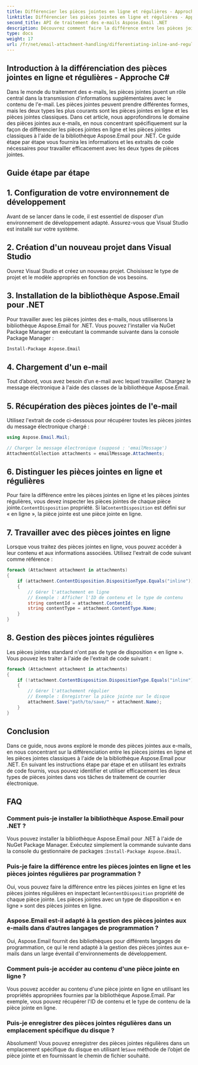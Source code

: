 ```yaml
---
title: Différencier les pièces jointes en ligne et régulières - Approche C#
linktitle: Différencier les pièces jointes en ligne et régulières - Approche C#
second_title: API de traitement des e-mails Aspose.Email .NET
description: Découvrez comment faire la différence entre les pièces jointes en ligne et les pièces jointes classiques à l'aide d'Aspose.Email pour .NET. Guide complet avec des exemples de code.
type: docs
weight: 17
url: /fr/net/email-attachment-handling/differentiating-inline-and-regular-attachments-csharp-approach/
---
```


## Introduction à la différenciation des pièces jointes en ligne et régulières - Approche C#

Dans le monde du traitement des e-mails, les pièces jointes jouent un rôle central dans la transmission d'informations supplémentaires avec le contenu de l'e-mail. Les pièces jointes peuvent prendre différentes formes, mais les deux types les plus courants sont les pièces jointes en ligne et les pièces jointes classiques. Dans cet article, nous approfondirons le domaine des pièces jointes aux e-mails, en nous concentrant spécifiquement sur la façon de différencier les pièces jointes en ligne et les pièces jointes classiques à l'aide de la bibliothèque Aspose.Email pour .NET. Ce guide étape par étape vous fournira les informations et les extraits de code nécessaires pour travailler efficacement avec les deux types de pièces jointes.

## Guide étape par étape

## 1. Configuration de votre environnement de développement

Avant de se lancer dans le code, il est essentiel de disposer d’un environnement de développement adapté. Assurez-vous que Visual Studio est installé sur votre système.

## 2. Création d'un nouveau projet dans Visual Studio

Ouvrez Visual Studio et créez un nouveau projet. Choisissez le type de projet et le modèle appropriés en fonction de vos besoins.

## 3. Installation de la bibliothèque Aspose.Email pour .NET

Pour travailler avec les pièces jointes des e-mails, nous utiliserons la bibliothèque Aspose.Email for .NET. Vous pouvez l'installer via NuGet Package Manager en exécutant la commande suivante dans la console Package Manager :

```bash
Install-Package Aspose.Email
```

## 4. Chargement d'un e-mail

Tout d’abord, vous avez besoin d’un e-mail avec lequel travailler. Chargez le message électronique à l'aide des classes de la bibliothèque Aspose.Email.

## 5. Récupération des pièces jointes de l'e-mail

Utilisez l'extrait de code ci-dessous pour récupérer toutes les pièces jointes du message électronique chargé :

```csharp
using Aspose.Email.Mail;

// Charger le message électronique (supposé : 'emailMessage')
AttachmentCollection attachments = emailMessage.Attachments;
```

## 6. Distinguer les pièces jointes en ligne et régulières

Pour faire la différence entre les pièces jointes en ligne et les pièces jointes régulières, vous devez inspecter les pièces jointes de chaque pièce jointe.`ContentDisposition` propriété. Si la`ContentDisposition` est défini sur « en ligne », la pièce jointe est une pièce jointe en ligne.

## 7. Travailler avec des pièces jointes en ligne

Lorsque vous traitez des pièces jointes en ligne, vous pouvez accéder à leur contenu et aux informations associées. Utilisez l'extrait de code suivant comme référence :

```csharp
foreach (Attachment attachment in attachments)
{
    if (attachment.ContentDisposition.DispositionType.Equals("inline"))
    {
        // Gérer l'attachement en ligne
        // Exemple : Afficher l'ID de contenu et le type de contenu
        string contentId = attachment.ContentId;
        string contentType = attachment.ContentType.Name;
    }
}
```

## 8. Gestion des pièces jointes régulières

Les pièces jointes standard n'ont pas de type de disposition « en ligne ». Vous pouvez les traiter à l'aide de l'extrait de code suivant :

```csharp
foreach (Attachment attachment in attachments)
{
    if (!attachment.ContentDisposition.DispositionType.Equals("inline"))
    {
        // Gérer l'attachement régulier
        // Exemple : Enregistrer la pièce jointe sur le disque
        attachment.Save("path/to/save/" + attachment.Name);
    }
}
```

## Conclusion

Dans ce guide, nous avons exploré le monde des pièces jointes aux e-mails, en nous concentrant sur la différenciation entre les pièces jointes en ligne et les pièces jointes classiques à l'aide de la bibliothèque Aspose.Email pour .NET. En suivant les instructions étape par étape et en utilisant les extraits de code fournis, vous pouvez identifier et utiliser efficacement les deux types de pièces jointes dans vos tâches de traitement de courrier électronique.

## FAQ

### Comment puis-je installer la bibliothèque Aspose.Email pour .NET ?

 Vous pouvez installer la bibliothèque Aspose.Email pour .NET à l'aide de NuGet Package Manager. Exécutez simplement la commande suivante dans la console du gestionnaire de packages :`Install-Package Aspose.Email`.

### Puis-je faire la différence entre les pièces jointes en ligne et les pièces jointes régulières par programmation ?

 Oui, vous pouvez faire la différence entre les pièces jointes en ligne et les pièces jointes régulières en inspectant le`ContentDisposition` propriété de chaque pièce jointe. Les pièces jointes avec un type de disposition « en ligne » sont des pièces jointes en ligne.

### Aspose.Email est-il adapté à la gestion des pièces jointes aux e-mails dans d’autres langages de programmation ?

Oui, Aspose.Email fournit des bibliothèques pour différents langages de programmation, ce qui le rend adapté à la gestion des pièces jointes aux e-mails dans un large éventail d'environnements de développement.

### Comment puis-je accéder au contenu d'une pièce jointe en ligne ?

Vous pouvez accéder au contenu d'une pièce jointe en ligne en utilisant les propriétés appropriées fournies par la bibliothèque Aspose.Email. Par exemple, vous pouvez récupérer l'ID de contenu et le type de contenu de la pièce jointe en ligne.

### Puis-je enregistrer des pièces jointes régulières dans un emplacement spécifique du disque ?

 Absolument! Vous pouvez enregistrer des pièces jointes régulières dans un emplacement spécifique du disque en utilisant le`Save` méthode de l’objet de pièce jointe et en fournissant le chemin de fichier souhaité.